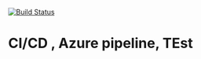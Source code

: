 [![Build Status](https://dev.azure.com/prabakaranrajendran/Main/_apis/build/status/praba1986.Test)](https://dev.azure.com/prabakaranrajendran/Main/_build/latest?definitionId=3)
# CI/CD , Azure pipeline, TEst
